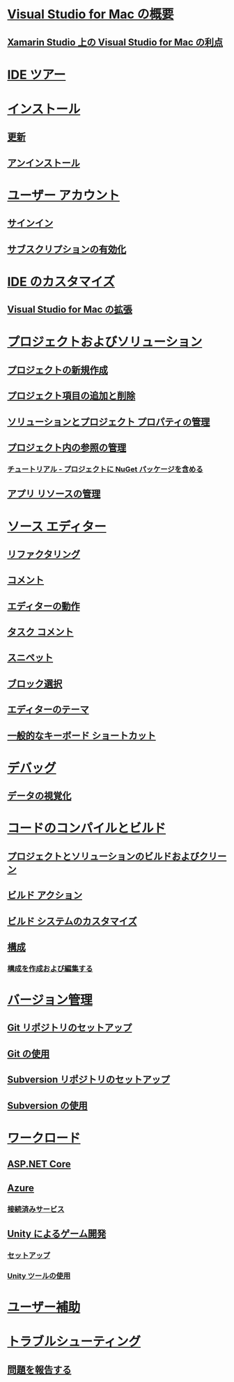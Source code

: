 # [Visual Studio for Mac の概要](index.md)
## [Xamarin Studio 上の Visual Studio for Mac の利点](benefits-vsmac-over-xs.md)
# [IDE ツアー](ide-tour.md)

# [インストール](installation.md)
## [更新](update.md)
## [アンインストール](uninstall.md)

# [ユーザー アカウント](user-accounts.md)
## [サインイン](signing-in.md)
## [サブスクリプションの有効化](activation.md)

# [IDE のカスタマイズ](customizing-the-ide.md)
## [Visual Studio for Mac の拡張](extending-visual-studio-mac.md)


# [プロジェクトおよびソリューション](projects-and-solutions.md)
## [プロジェクトの新規作成](create-new-projects.md)
## [プロジェクト項目の追加と削除](add-and-remove-project-items.md)
## [ソリューションとプロジェクト プロパティの管理](managing-solutions-and-project-properties.md)
## [プロジェクト内の参照の管理](managing-references-in-a-project.md)
### [チュートリアル - プロジェクトに NuGet パッケージを含める](nuget-walkthrough.md)
## [アプリ リソースの管理](managing-app-resources.md)

# [ソース エディター](source-editor.md)
## [リファクタリング](refactoring.md)
## [コメント](comments.md)
## [エディターの動作](editor-behavior.md)
## [タスク コメント](task-comments.md)
## [スニペット](snippets.md)
## [ブロック選択](block-selection.md)
## [エディターのテーマ](editor-themes.md)
## [一般的なキーボード ショートカット](keyboard-shortcuts.md)

# [デバッグ](debugging.md)
## [データの視覚化](data-visualizations.md)

# [コードのコンパイルとビルド](compiling-and-building.md)
## [プロジェクトとソリューションのビルドおよびクリーン](building-and-cleaning-projects-and-solutions.md)
## [ビルド アクション](build-actions.md)
## [ビルド システムのカスタマイズ](customizing-build-system.md)
## [構成](configurations.md)
### [構成を作成および編集する](create-and-edit-configurations.md)

# [バージョン管理](version-control.md)
## [Git リポジトリのセットアップ](set-up-git-repository.md)
## [Git の使用](working-with-git.md)
## [Subversion リポジトリのセットアップ](set-up-subversion-repository.md)
## [Subversion の使用](working-with-subversion.md)

# [ワークロード](workloads.md)
## [ASP.NET Core](asp-net-core.md)
## [Azure](azure-workload.md)
### [接続済みサービス](connected-services.md)
## [Unity によるゲーム開発](unity-tools.md)
### [セットアップ](setup-vsmac-tools-unity.md)
### [Unity ツールの使用](using-vsmac-tools-unity.md)

# [ユーザー補助](accessibility.md)

# [トラブルシューティング](troubleshooting.md)
## [問題を報告する](report-a-problem.md)
